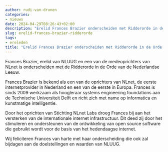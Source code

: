 ```yaml
---
author: rudi-van-drunen
categories:
- nieuws
date: 2024-04-29T08:26:43+02:00
description: "Erelid Frances Brazier onderscheiden met Ridderorde in de Orde van de Nederlandse Leeuw"
slug: erelid-frances-brazier-ridderorde
tags:
- ereleden
title: "Erelid Frances Brazier onderscheiden met Ridderorde in de Orde van de Nederlandse Leeuw"
---
```


Frances Brazier, erelid van NLUUG en een van de medeoprichters van NLnet is onderscheiden met de Ridderorde in de Orde van de Nederlandse Leeuw.

Frances Brazier is bekend als een van de oprichters van NLnet, de eerste internetprovider in Nederland en een van de eerste in Europa. Frances is sinds 2009 werkzaam als hoogleraar systems engineering foundations aan de Technische Universiteit Delft en richt zich met name op informatica en kunstmatige intelligentie.

Door het oprichten van Stichting NLnet Labs droeg Frances bij aan het versterken van de internationale internet infrastructuur. Dit deed zij door het stimuleren en ondersteunen van de ontwikkeling van open source software die gebruikt wordt voor de basis van het hedendaagse internet.

Wij feliciteren Frances van harte met haar onderscheiding die ook zal bijdagen aan de doelstellingen en waarden van NLUUG.
